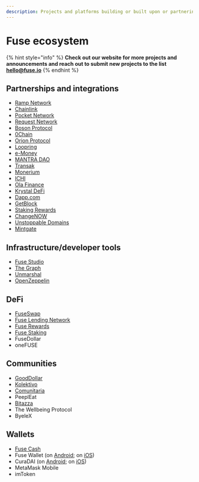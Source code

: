 ```yaml
---
description: Projects and platforms building or built upon or partnering with Fuse
---
```


# Fuse ecosystem

{% hint style="info" %}
**Check out our website for more projects and announcements and reach out to submit new projects to the list hello@fuse.io**
{% endhint %}

## Partnerships and integrations

* [Ramp Network](https://ramp.network)
* [Chainlink](https://chain.link)
* [Pocket Network](https://pokt.network)
* [Request Network](https://request.network)
* [Boson Protocol](https://bosonprotocol.io)
* [0Chain](https://0chain.net)
* [Orion Protocol](https://orionprotocol.io)
* [Loopring](https://loopring.org)
* [e-Money](https://e-money.com)
* [MANTRA DAO](https://mantradao.com)
* [Transak](https://transak.com)
* [Monerium](https://monerium.com)
* [ICHI](https://ichi.org)
* [Ola Finance](https://ola.finance)
* [Krystal DeFi](https://krystal.app)
* [Dapp.com](https://dapp.com)
* [GetBlock](https://getblock.io)
* [Staking Rewards](https://stakingrewards.com)
* [ChangeNOW](https://changenow.io)
* [Unstoppable Domains](https://unstoppabledomains.com)
* [Mintgate](https://mintgate.io)

## Infrastructure/developer tools

* [Fuse Studio](https://studio.fuse.io)
* [The Graph](https://thegraph.com)
* [Unmarshal](https://unmarshal.io)
* [OpenZeppelin](https://openzeppelin.com)

## DeFi

* [FuseSwap](https://fuseswap.com)
* [Fuse Lending Network](https://app.ola.finance/networks/0x5809FAB2Bf39efae6DD8691B7F90c468c234A1A7/markets)
* [Fuse Rewards](https://rewards.fuse.io)
* [Fuse Staking](https://staking.fuse.io)
* FuseDollar
* oneFUSE

## Communities

* [GoodDollar](https://gooddollar.org)
* [Kolektivo](https://kolektivo.co)
* [Comunitaria](https://comunitaria.com)
* PeeplEat
* [Bitazza](https://bitazza.com)
* The Wellbeing Protocol
* ByeleX

## Wallets

* [Fuse Cash](https://fuse.cash)
* Fuse Wallet \(on [Android](https://play.google.com/store/apps/details?id=io.fuse.fusecash&hl=en&gl=US); on [iOS](https://apps.apple.com/il/app/fuse-wallet/id1491783654)\)
* CuraDAI \(on [Android](https://play.google.com/store/apps/details?id=io.fuse.curadai&hl=en&gl=US); on [iOS](https://apps.apple.com/fr/app/curadai/id1553242607)\)
* MetaMask Mobile
* imToken









